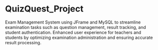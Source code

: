 # QuizQuest_Project
Exam Management System using JFrame and MySQL to streamline examination tasks
such as question management, result tracking, and student authentication. Enhanced user experience
for teachers and students by optimizing examination administration and ensuring accurate result
processing.
